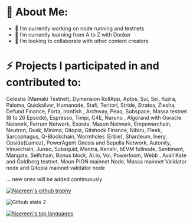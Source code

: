 # 💫 About Me:

- 🔭 I’m currently working on node running and testnets
- 🌱 I’m currently learning from A to Z with Docker
- 👯 I’m looking to collaborate with other content creators


# ⚡ Projects I participated in and contributed to:

Celestia (Mamaki Testnet), Dymension RollApp, Aptos, Sui, Sei, Kujira, Paloma, Quicksilver, Humanode, Stafi, Teritori, Stride, Stratos, Ziesha, Defund Finance, Forta, Ironfish , Archway, Peaq, Subspace, Massa testnet (8 to 26 Epsode), Espresso, Timpi, C4E, Naruno , Algorand with Goracle Network, Ferrum Network, Exorde, Mason Network, Empowerchain, Neutron, Dusk, Minima, Gitopia, Gitshock Finance, Nibiru, Fleek, Sarcophagus, Q-Blockchain, Wormholes (Erbie), Shardeum, Inery, Opside(Lumoz), PowerAgent Gnosis and Sepolia Network, Autonity, Vinuechain, Juneo, Subsquid, Mantra, Kenshi, bEVM fullnode, Sentiment, Mangata, Selfchain, Bonus block, Ar.io, Voi, Powerloom, Webb , Avail Kate and Goldberg testnet, Moun PION mainnet Node, Massa mainnet Validator node and Gitopia mainnet validator node

... new ones will be added continuously


[![Naereen's github trophy](https://github-profile-trophy.vercel.app/?username=ahmkah&row=1)](https://github.com/ryo-ma/github-profile-trophy)


![Github stats 2](https://github-readme-stats.vercel.app/api?username=ahmkah&show_icons=true&theme=radical)


[![Naereen's top languages](https://github-readme-stats.vercel.app/api/top-langs/?username=ahmkah&theme=blue-green)](https://github.com/ahmkah/github-readme-stats)
